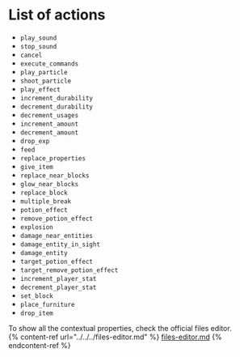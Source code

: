 # List of actions

* `play_sound`
* `stop_sound`
* `cancel`
* `execute_commands`
* `play_particle`
* `shoot_particle`
* `play_effect`
* `increment_durability`
* `decrement_durability`
* `decrement_usages`
* `increment_amount`
* `decrement_amount`
* `drop_exp`
* `feed`
* `replace_properties`
* `give_item`
* `replace_near_blocks`
* `glow_near_blocks`
* `replace_block`
* `multiple_break`
* `potion_effect`
* `remove_potion_effect`
* `explosion`
* `damage_near_entities`
* `damage_entity_in_sight`
* `damage_entity`
* `target_potion_effect`
* `target_remove_potion_effect`
* `increment_player_stat`
* `decrement_player_stat`
* `set_block`
* `place_furniture`
* `drop_item`

To show all the contextual properties, check the official files editor.\
{% content-ref url="../../../files-editor.md" %}
[files-editor.md](../../../files-editor.md)
{% endcontent-ref %}